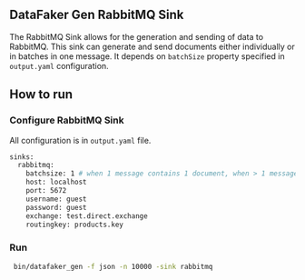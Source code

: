 ## DataFaker Gen RabbitMQ Sink

The RabbitMQ Sink allows for the generation and sending of data to RabbitMQ.
This sink can generate and send documents either individually or in batches in one message. It depends on `batchSize` property specified in `output.yaml` configuration.

## How to run 

### Configure RabbitMQ Sink

All configuration is in `output.yaml` file.
```bash
sinks:
  rabbitmq:
    batchsize: 1 # when 1 message contains 1 document, when > 1 message contains a batch of documents
    host: localhost
    port: 5672
    username: guest
    password: guest
    exchange: test.direct.exchange
    routingkey: products.key
````

### Run

```bash
 bin/datafaker_gen -f json -n 10000 -sink rabbitmq 
```
